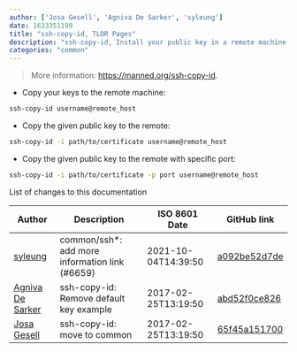 ```yaml
---
author: ['Josa Gesell', 'Agniva De Sarker', 'syleung']
date: 1633351190
title: "ssh-copy-id, TLDR Pages"
description: "ssh-copy-id, Install your public key in a remote machine's authorized_keys."
categories: "common"
---
```

> More information: <https://manned.org/ssh-copy-id>.

- Copy your keys to the remote machine:

```bash
ssh-copy-id username@remote_host
```

- Copy the given public key to the remote:

```bash
ssh-copy-id -i path/to/certificate username@remote_host
```

- Copy the given public key to the remote with specific port:

```bash
ssh-copy-id -i path/to/certificate -p port username@remote_host
```
List of changes to this documentation


Author | Description | ISO 8601 Date | GitHub link
------|-----|-----|-----
[syleung](mailto:syleung@users.noreply.github.com) | common/ssh*: add more information link (#6659) | 2021-10-04T14:39:50 | [a092be52d7de](https://github.com/tldr-pages/tldr/commit/a092be52d7ded26ec56154160c90900c6338e76d)
[Agniva De Sarker](mailto:agnivade@yahoo.co.in) | ssh-copy-id: Remove default key example | 2017-02-25T13:19:50 | [abd52f0ce826](https://github.com/tldr-pages/tldr/commit/abd52f0ce82634ad9d10859e946095a59d962930)
[Josa Gesell](mailto:josa@gesell.me) | ssh-copy-id: move to common | 2017-02-25T13:19:50 | [65f45a151700](https://github.com/tldr-pages/tldr/commit/65f45a1517006a69f5bcd80244d74bae47888deb)

